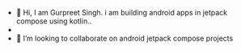 - 👋 Hi, I am Gurpreet Singh. i am building android apps in jetpack compose using kotlin..
- 
- 💞️ I’m looking to collaborate on android jetpack compose projects


<!---
pavcodings/pavcodings is a ✨ special ✨ repository because its `README.md` (this file) appears on your GitHub profile.
You can click the Preview link to take a look at your changes.
--->
